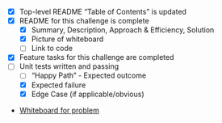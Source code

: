  - [X] Top-level README “Table of Contents” is updated
 - [X] README for this challenge is complete
   - [X] Summary, Description, Approach & Efficiency, Solution
   - [X] Picture of whiteboard
   - [ ] Link to code
 - [X] Feature tasks for this challenge are completed
 - [ ] Unit tests written and passing
   - [ ] “Happy Path” - Expected outcome
   - [X] Expected failure
   - [X] Edge Case (if applicable/obvious)

- [Whiteboard for problem](whiteboard.png)
